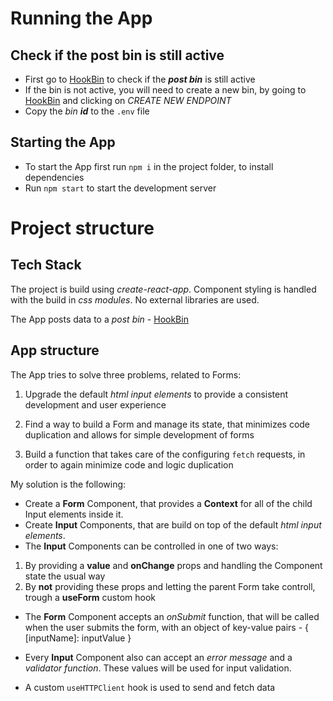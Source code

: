 # Running the App

## Check if the post bin is still active

- First go to [HookBin](https://hookbin.com/YVkaKJalYbUQjy0QmeZa) to check if the **_post bin_** is still active
- If the bin is not active, you will need to create a new bin, by going to [HookBin](https://hookbin.com/) and clicking on _CREATE NEW ENDPOINT_
- Copy the _bin **id**_ to the `.env` file

## Starting the App

- To start the App first run `npm i` in the project folder, to install dependencies
- Run `npm start` to start the development server

# Project structure

## Tech Stack

The project is build using _create-react-app_. Component styling is handled with the build in _css modules_. No external libraries are used.

The App posts data to a _post bin_ - [HookBin](https://hookbin.com/)

## App structure

The App tries to solve three problems, related to Forms:

1. Upgrade the default _html input elements_ to provide a consistent development and user experience

2. Find a way to build a Form and manage its state, that minimizes code duplication and allows for simple development of forms

3. Build a function that takes care of the configuring `fetch` requests, in order to again minimize code and logic duplication

My solution is the following:

- Create a **Form** Component, that provides a **Context** for all of the child Input elements inside it.
- Create **Input** Components, that are build on top of the default _html input elements_.
- The **Input** Components can be controlled in one of two ways:

1. By providing a **value** and **onChange** props and handling the Component state the usual way
2. By **not** providing these props and letting the parent Form take controll, trough a **useForm** custom hook

- The **Form** Component accepts an _onSubmit_ function, that will be called when the user submits the form, with an object of key-value pairs - { [inputName]: inputValue }

- Every **Input** Component also can accept an _error message_ and a _validator function_. These values will be used for input validation.

- A custom `useHTTPClient` hook is used to send and fetch data
